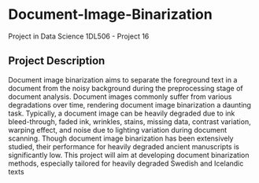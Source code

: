 # Document-Image-Binarization
Project in Data Science 1DL506 - Project 16
## Project Description
Document image binarization aims to separate the foreground text in a document from the noisy background during the preprocessing stage of document analysis. Document images commonly suffer from various degradations over time, rendering document image binarization a daunting task. Typically, a document image can be heavily degraded due to ink bleed-through, faded ink, wrinkles, stains, missing data, contrast variation, warping effect, and noise due to lighting variation during document scanning. Though document image binarization has been extensively studied, their performance for heavily degraded ancient manuscripts is significantly low. This project will aim at developing document binarization methods, especially tailored for heavily degraded Swedish and Icelandic texts
